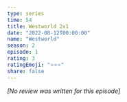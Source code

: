 ```yaml
---
type: series
time: 54
title: Westworld 2x1
date: "2022-08-12T00:00:00"
name: "Westworld"
season: 2
episode: 1
rating: 3
ratingEmoji: "⭐️⭐️⭐️"
share: false
---
```


*[No review was written for this episode]*